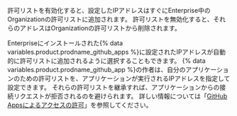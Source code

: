 許可リストを有効化すると、設定したIPアドレスはすぐにEnterprise中のOrganizationの許可リストに追加されます。 許可リストを無効化すると、それらのアドレスはOrganizationの許可リストから削除されます。

Enterpriseにインストールされた{% data variables.product.prodname_github_apps %}に設定されたIPアドレスが自動的に許可リストに追加されるように選択することもできます。 {% data variables.product.prodname_github_app %}の作者は、自分のアプリケーションのための許可リストを、アプリケーションが実行されるIPアドレスを指定して設定できます。 それらの許可リストを継承すれば、アプリケーションからの接続リクエストが拒否されるのを避けられます。 詳しい情報については「[GitHub Appsによるアクセスの許可](#allowing-access-by-github-apps)」を参照してください。
